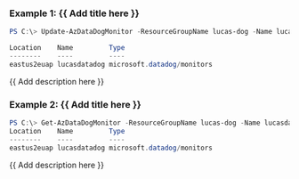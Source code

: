 ### Example 1: {{ Add title here }}
```powershell
PS C:\> Update-AzDataDogMonitor -ResourceGroupName lucas-dog -Name lucasdatadog -Tag @{'key1'='value1'; 'key2'='value2'}

Location    Name         Type
--------    ----         ----
eastus2euap lucasdatadog microsoft.datadog/monitors
```

{{ Add description here }}

### Example 2: {{ Add title here }}
```powershell
PS C:\> Get-AzDataDogMonitor -ResourceGroupName lucas-dog -Name lucasdatadog | Update-AzDataDogMonitor -Tag @{'key1'='value1'; 'key2'='value2'}
Location    Name         Type
--------    ----         ----
eastus2euap lucasdatadog microsoft.datadog/monitors
```

{{ Add description here }}

